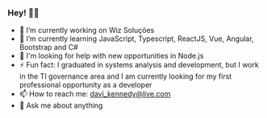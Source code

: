 ### Hey! 👋😏


- 🔭 I’m currently working on Wiz Soluções
- 🌱 I’m currently learning JavaScript, Typescript, ReactJS, Vue, Angular, Bootstrap and C#
- 🤔 I'm looking for help with new opportunities in Node.js
- ⚡ Fun fact: I graduated in systems analysis and development, but I work in the TI governance area and I am currently looking for my first professional opportunity as a developer
- 📫 How to reach me: <davi_kennedy@live.com>
- 💬 Ask me about anything
